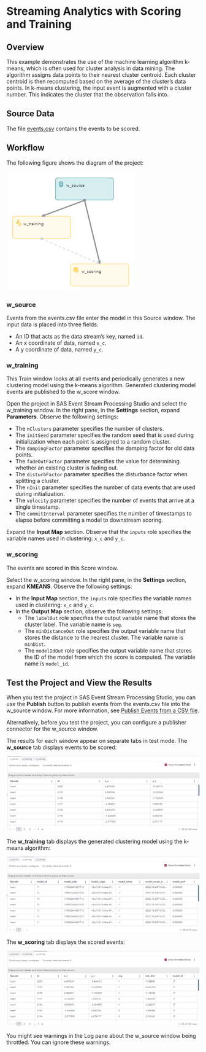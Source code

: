 # Streaming Analytics with Scoring and Training
## Overview
This example demonstrates the use of the machine learning algorithm k-means, which is often used for cluster analysis in data mining. The algorithm assigns data points to their nearest cluster centroid. Each cluster centroid is then recomputed based on the average of the cluster’s data points. In k-means clustering, the input event is augmented with a cluster number. This indicates the cluster that the observation falls into.

## Source Data
The file [events.csv](events.csv) contains the events to be scored.

## Workflow
The following figure shows the diagram of the project:

![Diagram of the project](img/analytics_kmeans_diagram.png "Diagram of the project")

### w_source

Events from the events.csv file enter the model in this Source window. The input data is placed into three fields: 
- An ID that acts as the data stream’s key, named `id`.
- An x coordinate of data, named `x_c`.
- A y coordinate of data, named `y_c`.

### w_training

This Train window looks at all events and periodically generates a new clustering model using the k-means algorithm. Generated clustering model events are published to the w_score window.

Open the project in SAS Event Stream Processing Studio and select the w_training window. In the right pane, in the **Settings** section, expand **Parameters**. Observe the following settings:
- The `nClusters` parameter specifies the number of clusters.
- The `initSeed` parameter specifies the random seed that is used during initialization when each point is assigned to a random cluster.
- The `dampingFactor` parameter specifies the damping factor for old data points.
- The `fadeOutFactor` parameter specifies the value for determining whether an existing cluster is fading out.
- The `disturbFactor` parameter specifies the disturbance factor when splitting a cluster.
- The `nInit` parameter specifies the number of data events that are used during initialization.
- The `velocity` parameter specifies the number of events that arrive at a single timestamp.
- The `commitInterval` parameter specifies the number of timestamps to elapse before committing a model to downstream scoring.

Expand the **Input Map** section. Observe that the `inputs` role specifies the variable names used in clustering: `x_c` and `y_c`.

### w_scoring

The events are scored in this Score window.

Select the w_scoring window. In the right pane, in the **Settings** section, expand **KMEANS**. Observe the following settings:
- In the **Input Map** section, the `inputs` role specifies the variable names used in clustering: `x_c` and `y_c`.
- In the **Output Map** section, observe the following settings:
  - The `labelOut` role specifies the output variable name that stores the cluster label. The variable name is `seg`. 
  - The `minDistanceOut` role specifies the output variable name that stores the distance to the nearest cluster. The variable name is `minDist`. 
  - The `modelIdOut` role specifies the output variable name that stores the ID of the model from which the score is computed. The variable name is `model_id`.

## Test the Project and View the Results

When you test the project in SAS Event Stream Processing Studio, you can use the **Publish** button to publish events from the events.csv file into the w_source window. For more information, see [Publish Events from a CSV file](https://go.documentation.sas.com/doc/en/espcdc/default/espstudio/p124n2fohetwqzn109gsdel6o1cj.htm).

Alternatively, before you test the project, you can configure a publisher connector for the w_source window.

The results for each window appear on separate tabs in test mode. The **w_source** tab displays events to be scored:

![Results for the w_source tab](img/w_source.png "Results for the w_source tab")

The **w_training** tab displays the generated clustering model using the k-means algorithm:

![Results for the w_training tab](img/w_training.png "Results for the w_training tab")

The **w_scoring** tab displays the scored events:

![Results for the w_scoring tab](img/w_scoring.png "Results for the w_scoring tab")

You might see warnings in the Log pane about the w_source window being throttled. You can ignore these warnings.
